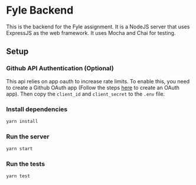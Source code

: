 # Fyle Backend
This is the backend for the Fyle assignment. It is a NodeJS server that uses ExpressJS as the web framework. It uses Mocha and Chai for testing.


## Setup

### Github API Authentication (Optional)
This api relies on app oauth to increase rate limits. 
To enable this, you need to create a Github OAuth app
(Follow the steps [here](https://developer.github.com/apps/building-oauth-apps/creating-an-oauth-app/) to create an OAuth app).
Then copy the `client_id` and `client_secret` to the `.env` file.


### Install dependencies
```bash
yarn install
```
### Run the server
```bash
yarn start
```
### Run the tests
```bash
yarn test
```
